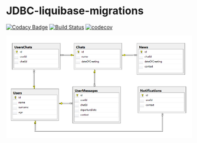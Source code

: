 # JDBC-liquibase-migrations

[![Codacy Badge](https://api.codacy.com/project/badge/Grade/87a0f2a2e5494cb0978659ba4ccd7820)](https://www.codacy.com/app/Max-Tkachenko/JDBC-liquibase-migrations?utm_source=github.com&amp;utm_medium=referral&amp;utm_content=Max-Tkachenko/JDBC-liquibase-migrations&amp;utm_campaign=Badge_Grade)
[![Build Status](https://travis-ci.org/Max-Tkachenko/JDBC-liquibase-migrations.svg?branch=master)](https://travis-ci.org/Max-Tkachenko/JDBC-liquibase-migrations)
[![codecov](https://codecov.io/gh/Max-Tkachenko/JDBC-liquibase-migrations/branch/master/graph/badge.svg)](https://codecov.io/gh/Max-Tkachenko/JDBC-liquibase-migrations)

![alt text](https://github.com/Max-Tkachenko/JDBC-liquibase-migrations/blob/master/1.png)
